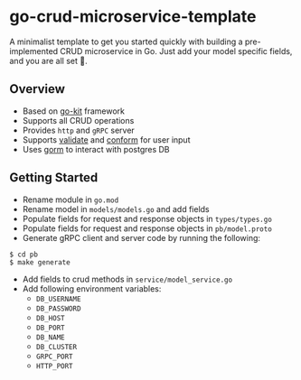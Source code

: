 # go-crud-microservice-template

A minimalist template to get you started quickly with building a pre-implemented CRUD microservice in Go. 
Just add your model specific fields, and you are all set :rocket:.

## Overview

- Based on [go-kit](https://github.com/go-kit/kit) framework
- Supports all CRUD operations
- Provides `http` and `gRPC` server
- Supports [validate](https://github.com/go-playground/validator) and [conform](https://github.com/leebenson/conform) for user input
- Uses [gorm](https://github.com/go-gorm/gorm) to interact with postgres DB

## Getting Started

- Rename module in `go.mod`
- Rename model in `models/models.go` and add fields
- Populate fields for request and response objects in `types/types.go`
- Populate fields for request and response objects in `pb/model.proto`
- Generate gRPC client and server code by running the following:
```shell
$ cd pb
$ make generate
```
- Add fields to crud methods in `service/model_service.go`
- Add following environment variables:
  - `DB_USERNAME`
  - `DB_PASSWORD`
  - `DB_HOST`
  - `DB_PORT`
  - `DB_NAME`
  - `DB_CLUSTER`
  - `GRPC_PORT`
  - `HTTP_PORT`